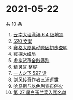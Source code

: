 # 2021-05-22

共 10 条

<!-- BEGIN -->
<!-- 最后更新时间 Sat May 22 2021 02:26:28 GMT+0800 (China Standard Time) -->

1. [云南大理漾濞 6.4 级地震](https://www.zhihu.com/search?q=云南地震)
2. [520 文案](https://www.zhihu.com/search?q=520文案)
3. [赛格大厦晃动原因初步查明](https://www.zhihu.com/search?q=赛格大厦)
4. [窥探大结局](https://www.zhihu.com/search?q=窥探)
5. [虚拟货币全线暴跌](https://www.zhihu.com/search?q=币圈崩盘)
6. [精灵耳 整容](https://www.zhihu.com/search?q=精灵耳)
7. [一人之下 527 话](https://www.zhihu.com/search?q=一人之下)
8. [剑风传奇作者三浦逝世](https://www.zhihu.com/search?q=剑风传奇)
9. [哈马斯与以色列宣布停火](https://www.zhihu.com/search?q=以色列哈马斯)
10. [第 27 届白玉兰奖入围名单](https://www.zhihu.com/search?q=白玉兰奖)

<!-- END -->
